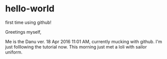 # hello-world
first time using github!

Greetings myself,

Me is the Danu ver. 18 Apr 2016 11:01 AM, currently mucking with github.
I'm just folllowing the tutorial now.
This morning just met a loli with sailor uniform.
